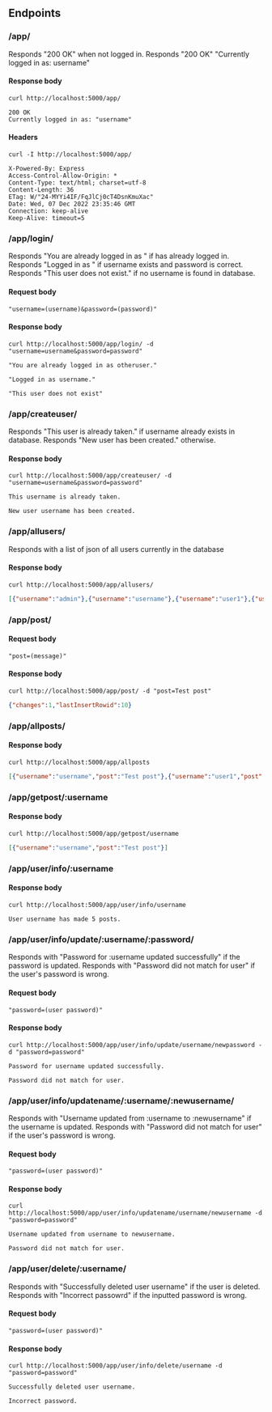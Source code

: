 ## Endpoints

### /app/

Responds "200 OK" when not logged in. Responds "200 OK" "Currently logged in as: username"

#### Response body

```
curl http://localhost:5000/app/
```
```
200 OK
Currently logged in as: "username"
```

#### Headers

```
curl -I http://localhost:5000/app/
```
```
X-Powered-By: Express
Access-Control-Allow-Origin: *
Content-Type: text/html; charset=utf-8
Content-Length: 36
ETag: W/"24-MYYi4IF/FqJlCj0cT4DsnKmuXac"
Date: Wed, 07 Dec 2022 23:35:46 GMT
Connection: keep-alive
Keep-Alive: timeout=5
```
### /app/login/
Responds "You are already logged in as " if has already logged in.
Responds "Logged in as " if username exists and password is correct.
Responds "This user does not exist." if no username is found in database.

#### Request body

```
"username=(username)&password=(password)"
```

#### Response body

```
curl http://localhost:5000/app/login/ -d "username=username&password=password"
```
```
"You are already logged in as otheruser."
```
```
"Logged in as username."
```
```
"This user does not exist"
```

### /app/createuser/
Responds "This user is already taken." if username already exists in database.
Responds "New user has been created." otherwise.

#### Response body

```
curl http://localhost:5000/app/createuser/ -d "username=username&password=password"
```
```
This username is already taken.
```
```
New user username has been created.
```
### /app/allusers/
Responds with a list of json of all users currently in the database

#### Response body

```
curl http://localhost:5000/app/allusers/
```

```json
[{"username":"admin"},{"username":"username"},{"username":"user1"},{"username":"user2"}]

```
### /app/post/
#### Request body
```
"post=(message)"
```

#### Response body

```
curl http://localhost:5000/app/post/ -d "post=Test post"
```
```json
{"changes":1,"lastInsertRowid":10}
```
### /app/allposts/

#### Response body

```
curl http://localhost:5000/app/allposts
```

```json
[{"username":"username","post":"Test post"},{"username":"user1","post":"hi user2"},{"username":"user2","post":"shut up"}]
```
### /app/getpost/:username

#### Response body

```
curl http://localhost:5000/app/getpost/username
```
```json
[{"username":"username","post":"Test post"}]
```

### /app/user/info/:username

#### Response body

```
curl http://localhost:5000/app/user/info/username
```
```
User username has made 5 posts.
```

### /app/user/info/update/:username/:password/
Responds with "Password for :username updated successfully" if the password is updated.
Responds with "Password did not match for user" if the user's password is wrong.

#### Request body
```
"password=(user password)"
```
#### Response body
```
curl http://localhost:5000/app/user/info/update/username/newpassword -d "password=password"
```
```
Password for username updated successfully.
```
```
Password did not match for user.
```

### /app/user/info/updatename/:username/:newusername/
Responds with "Username updated from :username to :newusername" if the username is updated.
Responds with "Password did not match for user" if the user's password is wrong.

#### Request body
```
"password=(user password)"
```
#### Response body
```
curl http://localhost:5000/app/user/info/updatename/username/newusername -d "password=password"
```
```
Username updated from username to newusername.
```
```
Password did not match for user.
```
### /app/user/delete/:username/
Responds with "Successfully deleted user username" if the user is deleted.
Responds with "Incorrect passowrd" if the inputted password is wrong.
#### Request body
```
"password=(user password)"
```
#### Response body
```
curl http://localhost:5000/app/user/info/delete/username -d "password=password"
```
```
Successfully deleted user username.
```
```
Incorrect password.
```